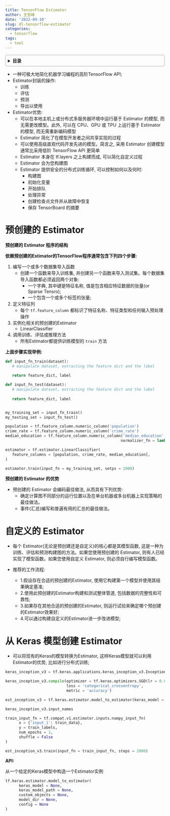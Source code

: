 ```yaml
---
title: TensorFlow Estimator
author: 王哲峰
date: '2022-09-10'
slug: dl-tensorflow-estimator
categories:
  - tensorflow
tags:
  - tool
---
```


<style>
details {
    border: 1px solid #aaa;
    border-radius: 4px;
    padding: .5em .5em 0;
}
summary {
    font-weight: bold;
    margin: -.5em -.5em 0;
    padding: .5em;
}
details[open] {
    padding: .5em;
}
details[open] summary {
    border-bottom: 1px solid #aaa;
    margin-bottom: .5em;
}
img {
    pointer-events: none;
}
</style>

<details><summary>目录</summary><p>

- [预创建的 Estimator](#预创建的-estimator)
- [自定义的 Estimator](#自定义的-estimator)
- [从 Keras 模型创建 Estimator](#从-keras-模型创建-estimator)
</p></details><p></p>


- 一种可极大地简化机器学习编程的高阶TensorFlow API; 
- Estimator封装的操作:
   - 训练
   - 评估
   - 预测
   - 导出以使用
- Estimator优势:
   - 可以在本地主机上或分布式多服务器环境中运行基于 Estimator
      的模型, 而无需更改模型。此外, 可以在 CPU、GPU 或 TPU 上运行基于
      Estimator 的模型, 而无需重新编码模型
   - Estimator 简化了在模型开发者之间共享实现的过程
   - 可以使用高级直观代码开发先进的模型。简言之, 采用 Estimator
      创建模型通常比采用低阶 TensorFlow API 更简单
   - Estimator 本身在 tf.layers 之上构建而成, 可以简化自定义过程
   - Estimator 会为您构建图
   - Estimator 提供安全的分布式训练循环, 可以控制如何以及何时:
      - 构建图
      - 初始化变量
      - 开始排队
      - 处理异常
      - 创建检查点文件并从故障中恢复
      - 保存 TensorBoard 的摘要

# 预创建的 Estimator

**预创建的 Estimator 程序的结构**

**依赖预创建的Estimator的TensorFlow程序通常包含下列四个步骤:**

1. 编写一个或多个数据集导入函数
   - 创建一个函数来导入训练集, 并创建另一个函数来导入测试集。每个数据集导入函数都必须返回两个对象:
      - 一个字典, 其中键是特征名称, 值是包含相应特征数据的张量(or Sparse Tensro); 
      - 一个包含一个或多个标签的张量; 
1. 定义特征列
   - 每个 `tf.feature_column` 都标识了特征名称、特征类型和任何输入预处理操作
2. 实例化相关的预创建的Estimator
   - LinearClassifier
4. 调用训练、评估或推理方法
   - 所有Estimator都提供训练模型的 `train` 方法

**上面步骤实现举例:**

```python
def input_fn_train(dataset):
   # manipulate dataset, extracting the feature dict and the label
   
   return feature_dict, label

def input_fn_test(dataset):
   # manipulate dataset, extracting the feature dict and the label
   
   return feature_dict, label


my_training_set = input_fn_train()
my_testing_set = input_fn_test()

population = tf.feature_column.numeric_column('population')
crime_rate = tf.feature_column.numeric_column('crime_rate')
median_education = tf.feature_column.numeric_column('median_education', 
                                                   normalizer_fn = lambda x: x - global_education_mean)

estimator = tf.estimator.LinearClassifier(
   feature_columns = [population, crime_rate, median_education],
)

estimator.train(input_fn = my_training_set, setps = 2000)
```

**预创建的 Estimator 的优势**

- 预创建的 Estimator 会编码最佳做法, 从而具有下列优势:
   - 确定计算图不同部分的运行位置以及在单台机器或多台机器上实现策略的最佳做法。
   - 事件(汇总)编写和普遍有用的汇总的最佳做法。


# 自定义的 Estimator

- 每个
   Estimator(无论是预创建还是自定义)的核心都是其模型函数, 这是一种为训练、评估和预测构建图的方法。如果您使用预创建的
   Estimator, 则有人已经实现了模型函数。如果您使用自定义
   Estimator, 则必须自行编写模型函数。

- 推荐的工作流程:

   - 1.假设存在合适的预创建的Estimator, 使用它构建第一个模型并使用其结果确定基准; 
   - 2.使用此预创建的Estimator构建和测试整体管道, 包括数据的完整性和可靠性; 
   - 3.如果存在其他合适的预创建的Estimator, 则运行试验来确定哪个预创建的Estimator效果好; 
   - 4.可以通过构建自定义的Estimator进一步改进模型; 


# 从 Keras 模型创建 Estimator


- 可以将现有的Keras的模型转换为Estimator, 这样Keras模型就可以利用Estimator的优势, 比如进行分布式训练; 

```python
keras_inception_v3 = tf.keras.applications.keras_inception_v3.InceptionV3(weights = None)

keras_inception_v3.compile(optimizer = tf.keras.optimizers.SGD(lr = 0.0001, momentum = 0.9),
                           loss = 'categorical_crossentropy',
                           metric = 'accuracy')

est_inception_v3 = tf.keras.estimator.model_to_estimator(keras_model = keras_inception_v3)

keras_inception_v3.input_names

train_input_fn = tf.compat.v1.estimator.inputs.numpy_input_fn(
      x = {'input_1': train_data},
      y = train_labels,
      num_epochs = 1,
      shuffle = False
)

est_inception_v3.train(input_fn = train_input_fn, steps = 2000)
```

**API:**

从一个给定的Keras模型中构造一个Estimator实例

```python
tf.keras.estimator.model_to_estimator(
      keras_model = None,
      keras_model_path = None,
      custom_objects = None,
      model_dir = None,
      config = None
)
```


